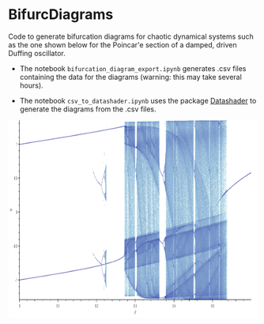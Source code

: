 # BifurcDiagrams

Code to generate bifurcation diagrams for chaotic dynamical systems such as the one shown below for the Poincar\'e section of a damped, driven Duffing oscillator.

 - The notebook `bifurcation_diagram_export.ipynb` generates .csv files containing the data for the diagrams (warning: this may take several hours).
 
 - The notebook `csv_to_datashader.ipynb` uses the package  [Datashader](https://github.com/holoviz/datashader) to generate the diagrams from the .csv files.
 
 <img src="https://github.com/alexeistepa/BifurcDiagrams/blob/main/fullbifurcx_wide.png?raw=true" width="1100" height="400">
